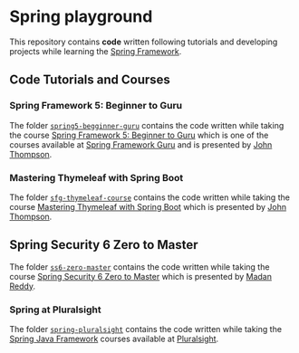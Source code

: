 # Spring playground

This repository contains **code** written following tutorials and developing projects
while learning the [Spring Framework](https://spring.io/).

## Code Tutorials and Courses

### Spring Framework 5: Beginner to Guru

The folder [`spring5-begginner-guru`](./spring5-begginer-guru/) contains the code written while taking
the course [Spring Framework 5: Beginner to Guru](https://www.udemy.com/course/spring-framework-5-beginner-to-guru)
which is one of the courses available at [Spring Framework Guru](https://springframework.guru/)
and is presented by [John Thompson](https://twitter.com/serge_a_storms).

### Mastering Thymeleaf with Spring Boot

The folder [`sfg-thymeleaf-course`](./sfg-thymeleaf-course/) contains the code written while taking
the course [Mastering Thymeleaf with Spring Boot](https://www.udemy.com/course/mastering-thymeleaf-with-spring/)
which is presented by [John Thompson](https://twitter.com/serge_a_storms).

## Spring Security 6 Zero to Master

The folder [`ss6-zero-master`](./ss6-zero-master) contains the code written while taking the course
[Spring Security 6 Zero to Master](https://www.udemy.com/course/spring-security-zero-to-master/)
which is presented by [Madan Reddy](https://github.com/eazybytes).

### Spring at Pluralsight

The folder [`spring-pluralsight`](./spring-pluralsight/) contains the code written while taking
the [Spring Java Framework](https://spring.io/) courses available at [Pluralsight](https://app.pluralsight.com/).
